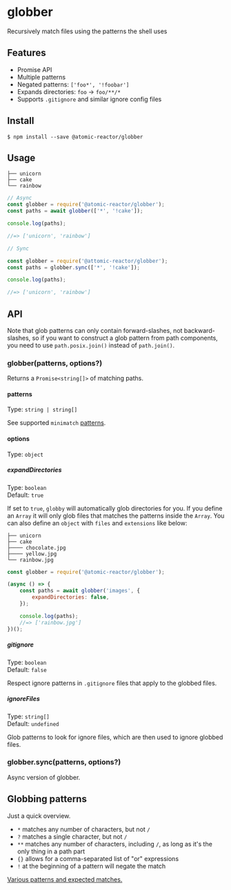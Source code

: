 # globber

Recursively match files using the patterns the shell uses

## Features

-   Promise API
-   Multiple patterns
-   Negated patterns: `['foo*', '!foobar']`
-   Expands directories: `foo` → `foo/**/*`
-   Supports `.gitignore` and similar ignore config files

## Install

```
$ npm install --save @atomic-reactor/globber
```

## Usage

```
├── unicorn
├── cake
└── rainbow
```

```js
// Async
const globber = require('@atomic-reactor/globber');
const paths = await globber(['*', '!cake']);

console.log(paths);

//=> ['unicorn', 'rainbow']

// Sync

const globber = require('@attomic-reactor/globber');
const paths = globber.sync(['*', '!cake']);

console.log(paths);

//=> ['unicorn', 'rainbow']
```

## API

Note that glob patterns can only contain forward-slashes, not backward-slashes, so if you want to construct a glob pattern from path components, you need to use `path.posix.join()` instead of `path.join()`.

### globber(patterns, options?)

Returns a `Promise<string[]>` of matching paths.

#### patterns

Type: `string | string[]`

See supported `minimatch` [patterns](https://github.com/isaacs/minimatch#usage).

#### options

Type: `object`

##### expandDirectories

Type: `boolean`\
Default: `true`

If set to `true`, `globby` will automatically glob directories for you. If you define an `Array` it will only glob files that matches the patterns inside the `Array`. You can also define an `object` with `files` and `extensions` like below:

```
├── unicorn
├── cake
├──── chocolate.jpg
├──── yellow.jpg
└── rainbow.jpg
```

```js
const globber = require('@atomic-reactor/globber');

(async () => {
    const paths = await globber('images', {
        expandDirectories: false,
    });

    console.log(paths);
    //=> ['rainbow.jpg']
})();
```

##### gitignore

Type: `boolean`\
Default: `false`

Respect ignore patterns in `.gitignore` files that apply to the globbed files.

##### ignoreFiles

Type: `string[]`\
Default: `undefined`

Glob patterns to look for ignore files, which are then used to ignore globbed files.

### globber.sync(patterns, options?)

Async version of globber.

## Globbing patterns

Just a quick overview.

-   `*` matches any number of characters, but not `/`
-   `?` matches a single character, but not `/`
-   `**` matches any number of characters, including `/`, as long as it's the only thing in a path part
-   `{}` allows for a comma-separated list of "or" expressions
-   `!` at the beginning of a pattern will negate the match

[Various patterns and expected matches.](https://github.com/micromatch/micromatch)
